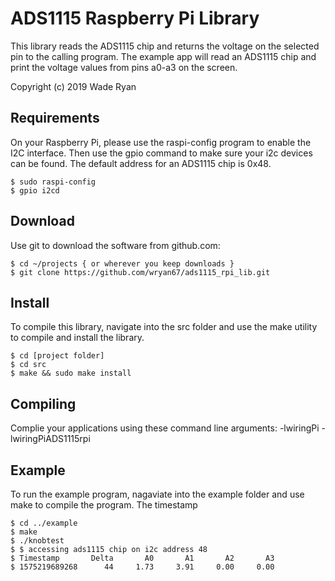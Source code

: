 # ADS1115 Raspberry Pi Library
This library reads the ADS1115 chip and returns the voltage on the selected pin to the calling program.  The example app will read an ADS1115 chip and print the voltage values from pins a0-a3 on the screen.

Copyright (c) 2019 Wade Ryan


## Requirements
On your Raspberry Pi, please use the raspi-config program to enable the I2C interface.
Then use the gpio command to make sure your i2c devices can be found.  The default address 
for an ADS1115 chip is 0x48.  

    $ sudo raspi-config
    $ gpio i2cd

## Download
Use git to download the software from github.com:

    $ cd ~/projects { or wherever you keep downloads }
    $ git clone https://github.com/wryan67/ads1115_rpi_lib.git

## Install
To compile this library, navigate into the src folder and use the make utility to compile 
and install the library.

    $ cd [project folder]
    $ cd src
    $ make && sudo make install


## Compiling
Complie your applications using these command line arguments: -lwiringPi -lwiringPiADS1115rpi


## Example
To run the example program, nagaviate into the example folder and use make to compile the program.  The timestamp 

    $ cd ../example
    $ make 
    $ ./knobtest
    $ $ accessing ads1115 chip on i2c address 48
    $ Timestamp       Delta       A0       A1       A2       A3
    $ 1575219689268      44     1.73     3.91     0.00     0.00
